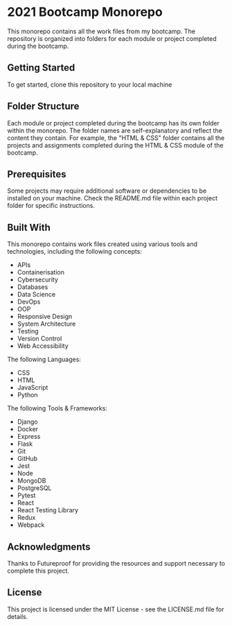 # 2021 Bootcamp Monorepo

This monorepo contains all the work files from my bootcamp. The repository is organized into folders for each module or project completed during the bootcamp.

## Getting Started

To get started, clone this repository to your local machine

## Folder Structure

Each module or project completed during the bootcamp has its own folder within the monorepo. The folder names are self-explanatory and reflect the content they contain. For example, the "HTML & CSS" folder contains all the projects and assignments completed during the HTML & CSS module of the bootcamp.

## Prerequisites

Some projects may require additional software or dependencies to be installed on your machine. Check the README.md file within each project folder for specific instructions.

## Built With

This monorepo contains work files created using various tools and technologies, including the following concepts:

- APIs
- Containerisation
- Cybersecurity
- Databases
- Data Science
- DevOps
- OOP
- Responsive Design
- System Architecture
- Testing
- Version Control
- Web Accessibility

The following Languages:

- CSS
- HTML
- JavaScript
- Python

The following Tools & Frameworks:

- Django
- Docker
- Express
- Flask
- Git
- GitHub
- Jest
- Node
- MongoDB
- PostgreSQL
- Pytest
- React
- React Testing Library
- Redux
- Webpack

## Acknowledgments

Thanks to Futureproof for providing the resources and support necessary to complete this project.

## License

This project is licensed under the MIT License - see the LICENSE.md file for details.
